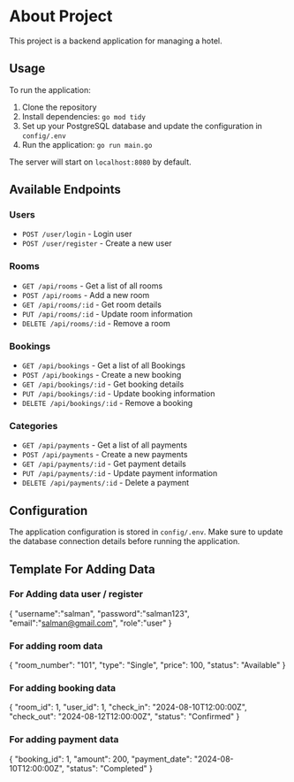 # About Project

This project is a backend application for managing a hotel.

## Usage

To run the application:

1. Clone the repository
2. Install dependencies: `go mod tidy`
3. Set up your PostgreSQL database and update the configuration in `config/.env`
4. Run the application: `go run main.go`
   
The server will start on `localhost:8080` by default.

## Available Endpoints

### Users
- `POST /user/login` - Login user
- `POST /user/register` - Create a new user

### Rooms
- `GET /api/rooms` - Get a list of all rooms
- `POST /api/rooms` - Add a new room
- `GET /api/rooms/:id` - Get room details
- `PUT /api/rooms/:id` - Update room information
- `DELETE /api/rooms/:id` - Remove a room

### Bookings
- `GET /api/bookings` - Get a list of all Bookings
- `POST /api/bookings` - Create a new booking 
- `GET /api/bookings/:id` - Get booking details
- `PUT /api/bookings/:id` - Update booking information
- `DELETE /api/bookings/:id` - Remove a booking

### Categories
- `GET /api/payments` - Get a list of all payments
- `POST /api/payments` - Create a new payments
- `GET /api/payments/:id` - Get payment details
- `PUT /api/payments/:id` - Update payment information
- `DELETE /api/payments/:id` - Delete a payment
  
## Configuration

The application configuration is stored in `config/.env`. Make sure to update the database connection details before running the application.

## Template For Adding Data
### For Adding data user / register
{
    "username":"salman",
    "password":"salman123",
    "email":"salman@gmail.com",
    "role":"user"
}

### For adding room data
{
    "room_number": "101",
    "type": "Single",
    "price": 100,
    "status": "Available"
}
### For adding booking data
{
    "room_id": 1,
    "user_id": 1,
    "check_in": "2024-08-10T12:00:00Z",
    "check_out": "2024-08-12T12:00:00Z",
    "status": "Confirmed"
}
### For adding payment data
{
  "booking_id": 1,
  "amount": 200,
  "payment_date": "2024-08-10T12:00:00Z",
  "status": "Completed"
}
